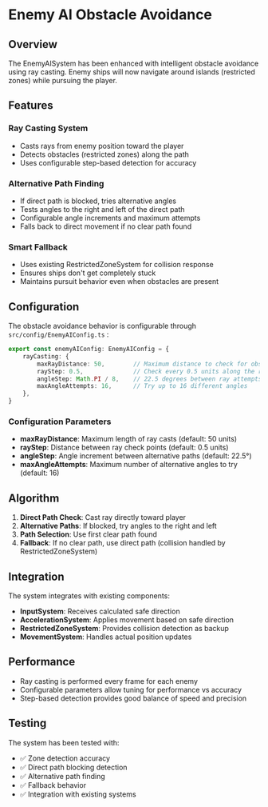 # Enemy AI Obstacle Avoidance

## Overview

The EnemyAISystem has been enhanced with intelligent obstacle avoidance using ray casting. Enemy ships will now navigate around islands (restricted zones) while pursuing the player.

## Features

### Ray Casting System

* Casts rays from enemy position toward the player
* Detects obstacles (restricted zones) along the path
* Uses configurable step-based detection for accuracy

### Alternative Path Finding

* If direct path is blocked, tries alternative angles
* Tests angles to the right and left of the direct path
* Configurable angle increments and maximum attempts
* Falls back to direct movement if no clear path found

### Smart Fallback

* Uses existing RestrictedZoneSystem for collision response
* Ensures ships don't get completely stuck
* Maintains pursuit behavior even when obstacles are present

## Configuration

The obstacle avoidance behavior is configurable through `src/config/EnemyAIConfig.ts` :

```typescript
export const enemyAIConfig: EnemyAIConfig = {
    rayCasting: {
        maxRayDistance: 50,        // Maximum distance to check for obstacles
        rayStep: 0.5,              // Check every 0.5 units along the ray
        angleStep: Math.PI / 8,    // 22.5 degrees between ray attempts
        maxAngleAttempts: 16,      // Try up to 16 different angles
    },
}
```

### Configuration Parameters

* **maxRayDistance**: Maximum length of ray casts (default: 50 units)
* **rayStep**: Distance between ray check points (default: 0.5 units)
* **angleStep**: Angle increment between alternative paths (default: 22.5°)
* **maxAngleAttempts**: Maximum number of alternative angles to try (default: 16)

## Algorithm

1. **Direct Path Check**: Cast ray directly toward player
2. **Alternative Paths**: If blocked, try angles to the right and left
3. **Path Selection**: Use first clear path found
4. **Fallback**: If no clear path, use direct path (collision handled by RestrictedZoneSystem)

## Integration

The system integrates with existing components:
* **InputSystem**: Receives calculated safe direction
* **AccelerationSystem**: Applies movement based on safe direction
* **RestrictedZoneSystem**: Provides collision detection as backup
* **MovementSystem**: Handles actual position updates

## Performance

* Ray casting is performed every frame for each enemy
* Configurable parameters allow tuning for performance vs accuracy
* Step-based detection provides good balance of speed and precision

## Testing

The system has been tested with:
* ✅ Zone detection accuracy
* ✅ Direct path blocking detection
* ✅ Alternative path finding
* ✅ Fallback behavior
* ✅ Integration with existing systems
